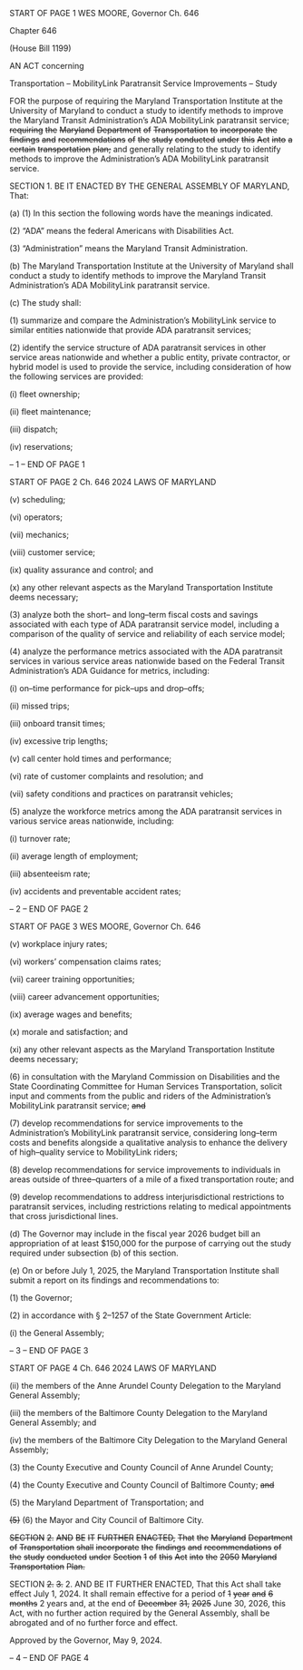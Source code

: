 START OF PAGE 1
WES MOORE, Governor Ch. 646

Chapter 646

(House Bill 1199)

AN ACT concerning

Transportation – MobilityLink Paratransit Service Improvements – Study

FOR the purpose of requiring the Maryland Transportation Institute at the University of
Maryland to conduct a study to identify methods to improve the Maryland Transit
Administration’s ADA MobilityLink paratransit service; ~~requiring~~ ~~the~~ ~~Maryland~~
~~Department~~ ~~of~~ ~~Transportation~~ ~~to~~ ~~incorporate~~ ~~the~~ ~~findings~~ ~~and~~ ~~recommendations~~ ~~of~~
~~the~~ ~~study~~ ~~conducted~~ ~~under~~ ~~this~~ ~~Act~~ ~~into~~ ~~a~~ ~~certain~~ ~~transportation~~ ~~plan;~~ and generally
relating to the study to identify methods to improve the Administration’s ADA
MobilityLink paratransit service.

SECTION 1. BE IT ENACTED BY THE GENERAL ASSEMBLY OF MARYLAND,
That:

(a) (1) In this section the following words have the meanings indicated.

(2) “ADA” means the federal Americans with Disabilities Act.

(3) “Administration” means the Maryland Transit Administration.

(b) The Maryland Transportation Institute at the University of Maryland shall
conduct a study to identify methods to improve the Maryland Transit Administration’s
ADA MobilityLink paratransit service.

(c) The study shall:

(1) summarize and compare the Administration’s MobilityLink service to
similar entities nationwide that provide ADA paratransit services;

(2) identify the service structure of ADA paratransit services in other
service areas nationwide and whether a public entity, private contractor, or hybrid model
is used to provide the service, including consideration of how the following services are
provided:

(i) fleet ownership;

(ii) fleet maintenance;

(iii) dispatch;

(iv) reservations;

– 1 –
END OF PAGE 1

START OF PAGE 2
Ch. 646 2024 LAWS OF MARYLAND

(v) scheduling;

(vi) operators;

(vii) mechanics;

(viii) customer service;

(ix) quality assurance and control; and

(x) any other relevant aspects as the Maryland Transportation
Institute deems necessary;

(3) analyze both the short– and long–term fiscal costs and savings
associated with each type of ADA paratransit service model, including a comparison of the
quality of service and reliability of each service model;

(4) analyze the performance metrics associated with the ADA paratransit
services in various service areas nationwide based on the Federal Transit Administration’s
ADA Guidance for metrics, including:

(i) on–time performance for pick–ups and drop–offs;

(ii) missed trips;

(iii) onboard transit times;

(iv) excessive trip lengths;

(v) call center hold times and performance;

(vi) rate of customer complaints and resolution; and

(vii) safety conditions and practices on paratransit vehicles;

(5) analyze the workforce metrics among the ADA paratransit services in
various service areas nationwide, including:

(i) turnover rate;

(ii) average length of employment;

(iii) absenteeism rate;

(iv) accidents and preventable accident rates;

– 2 –
END OF PAGE 2

START OF PAGE 3
WES MOORE, Governor Ch. 646

(v) workplace injury rates;

(vi) workers’ compensation claims rates;

(vii) career training opportunities;

(viii) career advancement opportunities;

(ix) average wages and benefits;

(x) morale and satisfaction; and

(xi) any other relevant aspects as the Maryland Transportation
Institute deems necessary;

(6) in consultation with the Maryland Commission on Disabilities and the
State Coordinating Committee for Human Services Transportation, solicit input and
comments from the public and riders of the Administration’s MobilityLink paratransit
service; ~~and~~

(7) develop recommendations for service improvements to the
Administration’s MobilityLink paratransit service, considering long–term costs and
benefits alongside a qualitative analysis to enhance the delivery of high–quality service to
MobilityLink riders;

(8) develop recommendations for service improvements to individuals in
areas outside of three–quarters of a mile of a fixed transportation route; and

(9) develop recommendations to address interjurisdictional restrictions to
paratransit services, including restrictions relating to medical appointments that cross
jurisdictional lines.

(d) The Governor may include in the fiscal year 2026 budget bill an appropriation
of at least $150,000 for the purpose of carrying out the study required under subsection (b)
of this section.

(e) On or before July 1, 2025, the Maryland Transportation Institute shall submit
a report on its findings and recommendations to:

(1) the Governor;

(2) in accordance with § 2–1257 of the State Government Article:

(i) the General Assembly;

– 3 –
END OF PAGE 3

START OF PAGE 4
Ch. 646 2024 LAWS OF MARYLAND

(ii) the members of the Anne Arundel County Delegation to the
Maryland General Assembly;

(iii) the members of the Baltimore County Delegation to the
Maryland General Assembly; and

(iv) the members of the Baltimore City Delegation to the Maryland
General Assembly;

(3) the County Executive and County Council of Anne Arundel County;

(4) the County Executive and County Council of Baltimore County; ~~and~~

(5) the Maryland Department of Transportation; and

~~(5)~~ (6) the Mayor and City Council of Baltimore City.

~~SECTION~~ ~~2.~~ ~~AND~~ ~~BE~~ ~~IT~~ ~~FURTHER~~ ~~ENACTED,~~ ~~That~~ ~~the~~ ~~Maryland~~ ~~Department~~ ~~of~~
~~Transportation~~ ~~shall~~ ~~incorporate~~ ~~the~~ ~~findings~~ ~~and~~ ~~recommendations~~ ~~of~~ ~~the~~ ~~study~~ ~~conducted~~
~~under~~ ~~Section~~ ~~1~~ ~~of~~ ~~this~~ ~~Act~~ ~~into~~ ~~the~~ ~~2050~~ ~~Maryland~~ ~~Transportation~~ ~~Plan.~~

SECTION ~~2.~~ ~~3.~~ 2. AND BE IT FURTHER ENACTED, That this Act shall take effect
July 1, 2024. It shall remain effective for a period of ~~1~~ ~~year~~ ~~and~~ ~~6~~ ~~months~~ 2 years and, at
the end of ~~December~~ ~~31,~~ ~~2025~~ June 30, 2026, this Act, with no further action required by
the General Assembly, shall be abrogated and of no further force and effect.

Approved by the Governor, May 9, 2024.

– 4 –
END OF PAGE 4